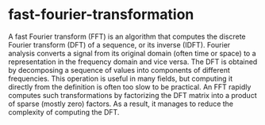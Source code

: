 # fast-fourier-transformation

A fast Fourier transform (FFT) is an algorithm that computes the discrete Fourier transform (DFT) of a sequence, or its inverse (IDFT). Fourier analysis converts a signal from its original domain (often time or space) to a representation in the frequency domain and vice versa. The DFT is obtained by decomposing a sequence of values into components of different frequencies. This operation is useful in many fields, but computing it directly from the definition is often too slow to be practical. An FFT rapidly computes such transformations by factorizing the DFT matrix into a product of sparse (mostly zero) factors. As a result, it manages to reduce the complexity of computing the DFT.